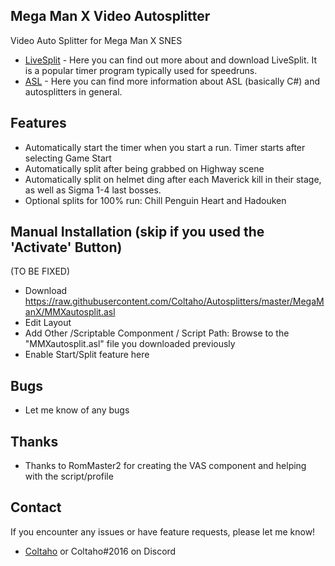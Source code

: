 ## Mega Man X Video Autosplitter
 
Video Auto Splitter for Mega Man X SNES

- [LiveSplit](http://livesplit.github.io/) - Here you can find out more about and download LiveSplit. It is a popular timer program typically used for speedruns.
- [ASL](https://github.com/LiveSplit/LiveSplit/blob/master/Documentation/Auto-Splitters.md) - Here you can find more information about ASL (basically C#) and autosplitters in general.
 
## Features

- Automatically start the timer when you start a run. Timer starts after selecting Game Start
- Automatically split after being grabbed on Highway scene
- Automatically split on helmet ding after each Maverick kill in their stage, as well as Sigma 1-4 last bosses. 
- Optional splits for 100% run: Chill Penguin Heart and Hadouken

## Manual Installation (skip if you used the 'Activate' Button)

 (TO BE FIXED)
- Download https://raw.githubusercontent.com/Coltaho/Autosplitters/master/MegaManX/MMXautosplit.asl
- Edit Layout
- Add Other /Scriptable Componment / Script Path: Browse to the "MMXautosplit.asl" file you downloaded previously
- Enable Start/Split feature here

## Bugs

- Let me know of any bugs

## Thanks

- Thanks to RomMaster2 for creating the VAS component and helping with the script/profile

## Contact

If you encounter any issues or have feature requests, please let me know! 

- [Coltaho](http://twitch.tv/Coltaho) or Coltaho#2016 on Discord
